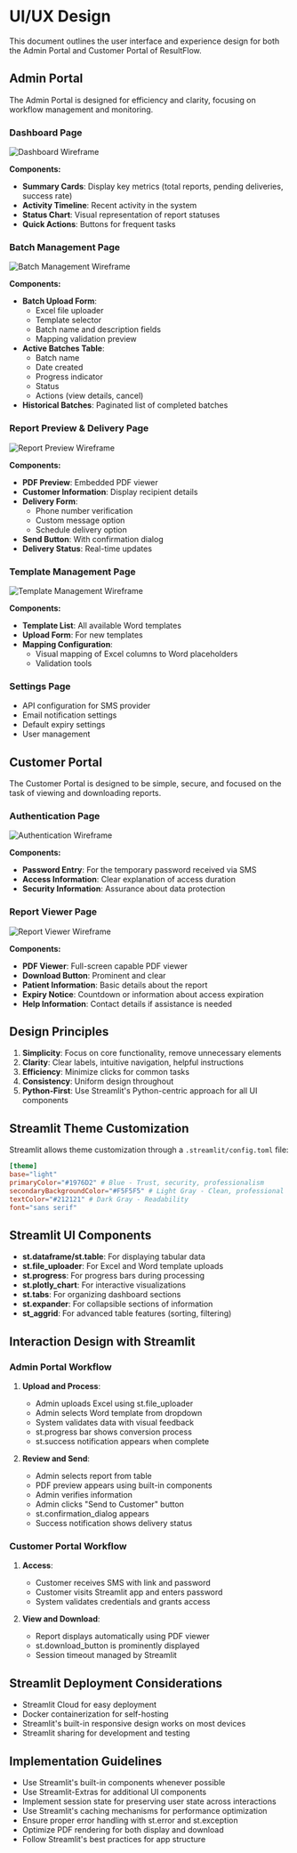 # UI/UX Design

This document outlines the user interface and experience design for both the Admin Portal and Customer Portal of ResultFlow.

## Admin Portal

The Admin Portal is designed for efficiency and clarity, focusing on workflow management and monitoring.

### Dashboard Page

![Dashboard Wireframe](https://via.placeholder.com/800x500?text=Dashboard+Wireframe)

**Components:**
- **Summary Cards**: Display key metrics (total reports, pending deliveries, success rate)
- **Activity Timeline**: Recent activity in the system
- **Status Chart**: Visual representation of report statuses
- **Quick Actions**: Buttons for frequent tasks

### Batch Management Page

![Batch Management Wireframe](https://via.placeholder.com/800x500?text=Batch+Management+Wireframe)

**Components:**
- **Batch Upload Form**:
  - Excel file uploader
  - Template selector
  - Batch name and description fields
  - Mapping validation preview
- **Active Batches Table**:
  - Batch name
  - Date created
  - Progress indicator
  - Status
  - Actions (view details, cancel)
- **Historical Batches**: Paginated list of completed batches

### Report Preview & Delivery Page

![Report Preview Wireframe](https://via.placeholder.com/800x500?text=Report+Preview+Wireframe)

**Components:**
- **PDF Preview**: Embedded PDF viewer
- **Customer Information**: Display recipient details
- **Delivery Form**:
  - Phone number verification
  - Custom message option
  - Schedule delivery option
- **Send Button**: With confirmation dialog
- **Delivery Status**: Real-time updates

### Template Management Page

![Template Management Wireframe](https://via.placeholder.com/800x500?text=Template+Management+Wireframe)

**Components:**
- **Template List**: All available Word templates
- **Upload Form**: For new templates
- **Mapping Configuration**:
  - Visual mapping of Excel columns to Word placeholders
  - Validation tools

### Settings Page

- API configuration for SMS provider
- Email notification settings
- Default expiry settings
- User management

## Customer Portal

The Customer Portal is designed to be simple, secure, and focused on the task of viewing and downloading reports.

### Authentication Page

![Authentication Wireframe](https://via.placeholder.com/800x500?text=Authentication+Wireframe)

**Components:**
- **Password Entry**: For the temporary password received via SMS
- **Access Information**: Clear explanation of access duration
- **Security Information**: Assurance about data protection

### Report Viewer Page

![Report Viewer Wireframe](https://via.placeholder.com/800x500?text=Report+Viewer+Wireframe)

**Components:**
- **PDF Viewer**: Full-screen capable PDF viewer
- **Download Button**: Prominent and clear
- **Patient Information**: Basic details about the report
- **Expiry Notice**: Countdown or information about access expiration
- **Help Information**: Contact details if assistance is needed

## Design Principles

1. **Simplicity**: Focus on core functionality, remove unnecessary elements
2. **Clarity**: Clear labels, intuitive navigation, helpful instructions
3. **Efficiency**: Minimize clicks for common tasks
4. **Consistency**: Uniform design throughout
5. **Python-First**: Use Streamlit's Python-centric approach for all UI components

## Streamlit Theme Customization

Streamlit allows theme customization through a `.streamlit/config.toml` file:

```toml
[theme]
base="light"
primaryColor="#1976D2" # Blue - Trust, security, professionalism
secondaryBackgroundColor="#F5F5F5" # Light Gray - Clean, professional
textColor="#212121" # Dark Gray - Readability
font="sans serif"
```

## Streamlit UI Components

- **st.dataframe/st.table**: For displaying tabular data
- **st.file_uploader**: For Excel and Word template uploads
- **st.progress**: For progress bars during processing
- **st.plotly_chart**: For interactive visualizations
- **st.tabs**: For organizing dashboard sections
- **st.expander**: For collapsible sections of information
- **st_aggrid**: For advanced table features (sorting, filtering)

## Interaction Design with Streamlit

### Admin Portal Workflow

1. **Upload and Process**:
   - Admin uploads Excel using st.file_uploader
   - Admin selects Word template from dropdown
   - System validates data with visual feedback
   - st.progress bar shows conversion process
   - st.success notification appears when complete

2. **Review and Send**:
   - Admin selects report from table
   - PDF preview appears using built-in components
   - Admin verifies information
   - Admin clicks "Send to Customer" button
   - st.confirmation_dialog appears
   - Success notification shows delivery status

### Customer Portal Workflow

1. **Access**:
   - Customer receives SMS with link and password
   - Customer visits Streamlit app and enters password
   - System validates credentials and grants access

2. **View and Download**:
   - Report displays automatically using PDF viewer
   - st.download_button is prominently displayed
   - Session timeout managed by Streamlit

## Streamlit Deployment Considerations

- Streamlit Cloud for easy deployment
- Docker containerization for self-hosting
- Streamlit's built-in responsive design works on most devices
- Streamlit sharing for development and testing

## Implementation Guidelines

- Use Streamlit's built-in components whenever possible
- Use Streamlit-Extras for additional UI components
- Implement session state for preserving user state across interactions
- Use Streamlit's caching mechanisms for performance optimization
- Ensure proper error handling with st.error and st.exception
- Optimize PDF rendering for both display and download
- Follow Streamlit's best practices for app structure
